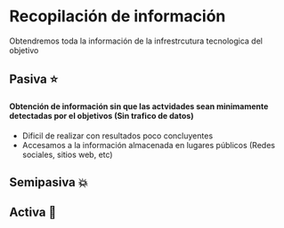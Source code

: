 # Recopilación de información
Obtendremos toda la información de la infrestrcutura tecnologica del objetivo

## Pasiva :star:
#### Obtención de información sin que las actvidades sean minimamente detectadas por el objetivos (Sin trafico de datos)
* Dificil de realizar con resultados poco concluyentes
* Accesamos a la información almacenada en lugares públicos (Redes sociales, sitios web, etc)

## Semipasiva :boom:

## Activa :anger: